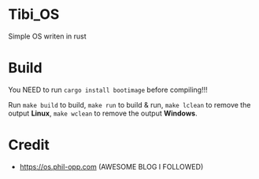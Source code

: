 # Tibi_OS

Simple OS writen in rust

# Build
You NEED to run `cargo install bootimage` before compiling!!!

Run `make build` to build,
`make run` to build & run,
`make lclean` to remove the output **Linux**,
`make wclean` to remove the output **Windows**.

# Credit

- https://os.phil-opp.com
  (AWESOME BLOG I FOLLOWED)

